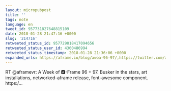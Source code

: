 ```yaml
---
layout: micropubpost
title: ''
tags: note
language: en
tweet_id: 957731827648815109
date: 2018-01-28 21:47:16 +0000
slug: '214716'
retweeted_status_id: 957729018417094656
retweeted_status_user_id: 4360486994
retweeted_status_timestamp: 2018-01-28 21:36:06 +0000
expanded_urls: https://aframe.io/blog/awoa-96-97/,https://twitter.com/aframevr/status/957729018417094656/photo/1
---
```

RT @aframevr: A Week of 🅰️-Frame 96 + 97. Busker in the stars, art installations, networked-aframe release, font-awesome component. https:/…

